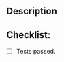 <!--- Provide a general summary of your changes in the Title above -->

## Description
<!--- Describe your changes in detail -->

## Checklist:
<!--- Go over all the following points, and put an `x` in all the boxes that apply. -->
<!--- If you're unsure about any of these, don't hesitate to ask. We're here to help! -->
- [ ] Tests passed.
